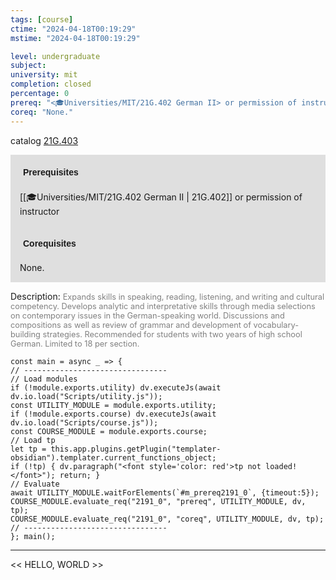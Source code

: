 ```yaml
---
tags: [course]
ctime: "2024-04-18T00:19:29"
mstime: "2024-04-18T00:19:29"

level: undergraduate
subject: 
university: mit
completion: closed
percentage: 0
prereq: "<🎓Universities/MIT/21G.402 German II> or permission of instructor"
coreq: "None."
---
```


catalog [21G.403](http://student.mit.edu/catalog/m21Ge.html#21G.403)

<span style="display: block; padding: 15px; background-color: rgb(100, 100, 100, 0.2);"><font id="m_prereq2191_0" style="display: block; font-family: Arial, sans-serif; font-weight: bold; padding: 5px">Prerequisites</font><br><span id="prereq2191_0">[[🎓Universities/MIT/21G.402 German II | 21G.402]] or permission of instructor</span></span>
<span style="display: block; padding: 15px; background-color: rgb(100, 100, 100, 0.2);"><font id="m_coreq2191_0" style="display: block; font-family: Arial, sans-serif; font-weight: bold; padding: 5px">Corequisites</font><br><span id="coreq2191_0">None.</span></span>

<font style="">Description:</font>
<font style="color: grey; font-size: 0.8rem;">Expands skills in speaking, reading, listening, and writing and cultural competency. Develops analytic and interpretative skills through media selections on contemporary issues in the German-speaking world. Discussions and compositions as well as review of grammar and development of vocabulary-building strategies. Recommended for students with two years of high school German. Limited to 18 per section.</font>

```dataviewjs
const main = async _ => {
// --------------------------------
// Load modules
if (!module.exports.utility) dv.executeJs(await dv.io.load("Scripts/utility.js"));
const UTILITY_MODULE = module.exports.utility;
if (!module.exports.course) dv.executeJs(await dv.io.load("Scripts/course.js"));
const COURSE_MODULE = module.exports.course;
// Load tp
let tp = this.app.plugins.getPlugin("templater-obsidian").templater.current_functions_object;
if (!tp) { dv.paragraph("<font style='color: red'>tp not loaded!</font>"); return; }
// Evaluate
await UTILITY_MODULE.waitForElements(`#m_prereq2191_0`, {timeout:5});
COURSE_MODULE.evaluate_req("2191_0", "prereq", UTILITY_MODULE, dv, tp);
COURSE_MODULE.evaluate_req("2191_0", "coreq", UTILITY_MODULE, dv, tp);
// --------------------------------
}; main();
```

---

<< HELLO, WORLD >>
